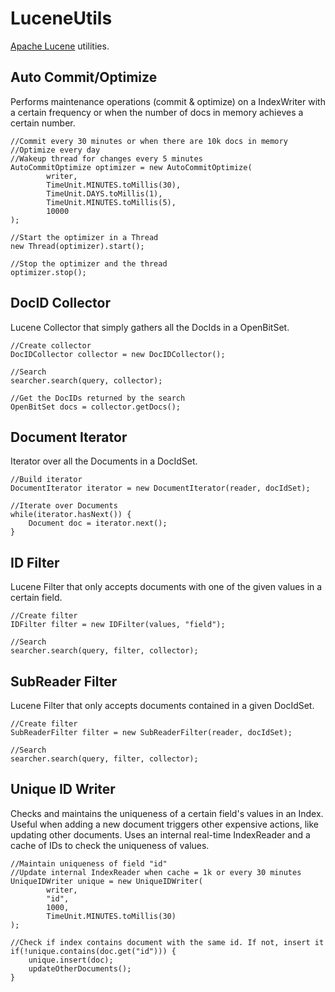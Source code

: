 LuceneUtils
===========

[Apache Lucene](http://lucene.apache.org/java/docs/index.html) utilities.

Auto Commit/Optimize
--------------------

Performs maintenance operations (commit & optimize) on a IndexWriter with a certain frequency or when the number of docs in memory achieves a certain number.

	//Commit every 30 minutes or when there are 10k docs in memory
	//Optimize every day
	//Wakeup thread for changes every 5 minutes
	AutoCommitOptimize optimizer = new AutoCommitOptimize(
			writer, 
			TimeUnit.MINUTES.toMillis(30), 
			TimeUnit.DAYS.toMillis(1), 
			TimeUnit.MINUTES.toMillis(5), 
			10000
	);
	
	//Start the optimizer in a Thread
	new Thread(optimizer).start();
	
	//Stop the optimizer and the thread
	optimizer.stop();


DocID Collector
---------------

Lucene Collector that simply gathers all the DocIds in a OpenBitSet.

	//Create collector
	DocIDCollector collector = new DocIDCollector();
	
	//Search
	searcher.search(query, collector);
	
	//Get the DocIDs returned by the search
	OpenBitSet docs = collector.getDocs();


Document Iterator
-----------------

Iterator over all the Documents in a DocIdSet.

	//Build iterator
	DocumentIterator iterator = new DocumentIterator(reader, docIdSet);
	
	//Iterate over Documents
	while(iterator.hasNext()) {
		Document doc = iterator.next();
	}
	

ID Filter
---------

Lucene Filter that only accepts documents with one of the given values in a certain field.

	//Create filter
	IDFilter filter = new IDFilter(values, "field");
	
	//Search
	searcher.search(query, filter, collector);


SubReader Filter
----------------

Lucene Filter that only accepts documents contained in a given DocIdSet.

	//Create filter
	SubReaderFilter filter = new SubReaderFilter(reader, docIdSet);
	
	//Search
	searcher.search(query, filter, collector);
	

Unique ID Writer
----------------

Checks and maintains the uniqueness of a certain field's values in an Index. Useful when adding a new document triggers other expensive actions, like updating other documents.
Uses an internal real-time IndexReader and a cache of IDs to check the uniqueness of values.
	
	//Maintain uniqueness of field "id"
	//Update internal IndexReader when cache = 1k or every 30 minutes
	UniqueIDWriter unique = new UniqueIDWriter(
			writer, 
			"id", 
			1000, 
			TimeUnit.MINUTES.toMillis(30)
	);
	
	//Check if index contains document with the same id. If not, insert it
	if(!unique.contains(doc.get("id"))) {
		unique.insert(doc);
		updateOtherDocuments();
	}
	
